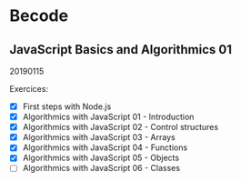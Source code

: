# Becode
## JavaScript Basics and Algorithmics 01

20190115

Exercices:

- [x] First steps with Node.js
- [x] Algorithmics with JavaScript 01 - Introduction
- [x] Algorithmics with JavaScript 02 - Control structures
- [x] Algorithmics with JavaScript 03 - Arrays
- [x] Algorithmics with JavaScript 04 - Functions
- [x] Algorithmics with JavaScript 05 - Objects
- [ ] Algorithmics with JavaScript 06 - Classes
